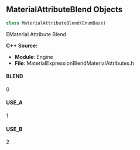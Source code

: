 ## MaterialAttributeBlend Objects

```python
class MaterialAttributeBlend(EnumBase)
```

EMaterial Attribute Blend

**C++ Source:**

- **Module**: Engine
- **File**: MaterialExpressionBlendMaterialAttributes.h

<a id="unreal.MaterialAttributeBlend.BLEND"></a>

#### BLEND

0

<a id="unreal.MaterialAttributeBlend.USE_A"></a>

#### USE_A

1

<a id="unreal.MaterialAttributeBlend.USE_B"></a>

#### USE_B

2

<a id="unreal.MaterialAttributeBlendFunction"></a>